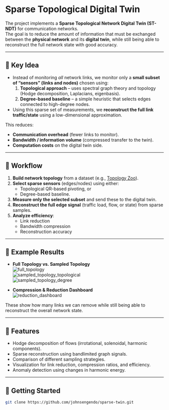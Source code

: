 # Sparse Topological Digital Twin

The project implements a **Sparse Topological Network Digital Twin (ST-NDT)** for communication networks.  
The goal is to reduce the amount of information that must be exchanged between the **physical network** and its **digital twin**, while still being able to reconstruct the full network state with good accuracy.

---

## 🔹 Key Idea
- Instead of monitoring *all* network links, we monitor only a **small subset of “sensors” (links and nodes)** chosen using:
  1. **Topological approach** – uses spectral graph theory and topology (Hodge decomposition, Laplacians, eigenbasis).
  2. **Degree-based baseline** – a simple heuristic that selects edges connected to high-degree nodes.
- Using this sparse set of measurements, we **reconstruct the full link traffic/state** using a low-dimensional approximation.

This reduces:
- **Communication overhead** (fewer links to monitor).  
- **Bandwidth / information volume** (compressed transfer to the twin).  
- **Computation costs** on the digital twin side.  

---

## 🔹 Workflow
1. **Build network topology** from a dataset (e.g., [Topology Zoo](http://www.topology-zoo.org/)).
2. **Select sparse sensors** (edges/nodes) using either:
   - Topological QR-based pivoting, or  
   - Degree-based baseline.  
3. **Measure only the selected subset** and send these to the digital twin.  
4. **Reconstruct the full edge signal** (traffic load, flow, or state) from sparse samples.  
5. **Analyze efficiency**:
   - Link reduction
   - Bandwidth compression
   - Reconstruction accuracy

---

## 🔹 Example Results
- **Full Topology vs. Sampled Topology**  
  ![full_topology](images/full_topology.png)  
  ![sampled_topology_topological](images/sampled_topology_topological.png)  
  ![sampled_topology_degree](images/sampled_topology_degree.png)  

- **Compression & Reduction Dashboard**  
  ![reduction_dashboard](images/reduction_dashboard.png)  

These show how many links we can remove while still being able to reconstruct the overall network state.

---

## 🔹 Features
- Hodge decomposition of flows (irrotational, solenoidal, harmonic components).  
- Sparse reconstruction using bandlimited graph signals.  
- Comparison of different sampling strategies.  
- Visualization for link reduction, compression ratios, and efficiency.  
- Anomaly detection using changes in harmonic energy.  

---
## 🔹 Getting Started

```bash
git clone https://github.com/johnsengendo/sparse-twin.git
